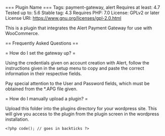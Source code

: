 === Plugin Name ===
Tags: payment-gateway, alert
Requires at least: 4.7
Tested up to: 5.6
Stable tag: 4.3
Requires PHP: 7.0
License: GPLv2 or later
License URI: https://www.gnu.org/licenses/gpl-2.0.html

This is a plugin that integrates the Alert Payment Gateway for use with WooCommerce. 

== Frequently Asked Questions ==

= How do I set the gateway up? =

Using the credentials given on account creation with Alert, follow the instructions given in the setup menu to copy and paste the correct information in their respective fields.

Pay special attention to the User and Password fields, which must be obtained from the *.APG file given. 

= How do I manually upload a plugin? =

Upload this folder into the plugins directory for your wordpress site. This will give you access to the plugin from the plugin screen in the wordpress installation.

`<?php code(); // goes in backticks ?>`